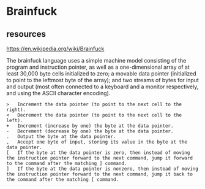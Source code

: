 # Brainfuck

## resources

https://en.wikipedia.org/wiki/Brainfuck

The brainfuck language uses a simple machine model consisting of the program and instruction pointer, as well as a one-dimensional array of at least 30,000 byte cells initialized to zero; a movable data pointer (initialized to point to the leftmost byte of the array); and two streams of bytes for input and output (most often connected to a keyboard and a monitor respectively, and using the ASCII character encoding).

```
>	Increment the data pointer (to point to the next cell to the right).
<	Decrement the data pointer (to point to the next cell to the left).
+	Increment (increase by one) the byte at the data pointer.
-	Decrement (decrease by one) the byte at the data pointer.
.	Output the byte at the data pointer.
,	Accept one byte of input, storing its value in the byte at the data pointer.
[	If the byte at the data pointer is zero, then instead of moving the instruction pointer forward to the next command, jump it forward to the command after the matching ] command.
]	If the byte at the data pointer is nonzero, then instead of moving the instruction pointer forward to the next command, jump it back to the command after the matching [ command.
```

